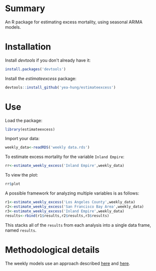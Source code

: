 # Summary

An R package for estimating excess mortality, using seasonal ARIMA models. 

# Installation

Install *devtools* if you don't already have it:

```r
install.packages('devtools')
```

Install the *estimateexcess* package:

```r
devtools::install_github('yea-hung/estimateexcess')
```

# Use

Load the package:

```r
library(estimateexcess)
```

Import your data:

```r
weekly_data<-readRDS('weekly data.rds')
```

To estimate excess mortality for the variable `Inland Empire`:

```r
rr<-estimate_weekly_excess('Inland Empire',weekly_data)
```

To view the plot:

```r
rr$plot
```

A possible framework for analyzing multiple variables is as follows:

```r
r1<-estimate_weekly_excess('Los Angeles County',weekly_data)
r2<-estimate_weekly_excess('San Francisco Bay Area',weekly_data)
r3<-estimate_weekly_excess('Inland Empire',weekly_data)
results<-rbind(r1$results,r2$results,r3$results)
```

This stacks all of the `results` from each analysis into a single data frame, named `results`.

# Methodological details

The weekly models use an approach described [here](https://otexts.com/fpp2/complexseasonality.html) and [here](https://robjhyndman.com/hyndsight/forecasting-weekly-data/).
